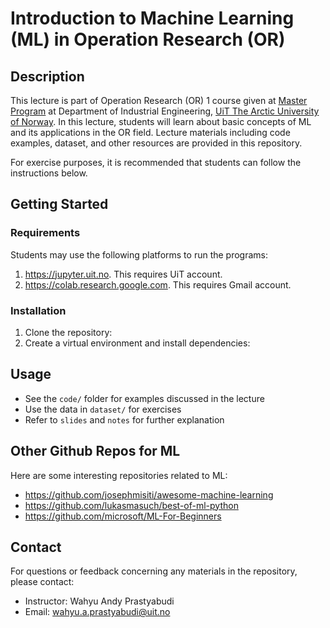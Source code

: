 # Introduction to Machine Learning (ML) in Operation Research (OR)

## Description
This lecture is part of Operation Research (OR) 1 course given at [Master Program](https://en.uit.no/education/program/446264/industrial_engineering_-_master) at Department of Industrial Engineering, [UiT The Arctic University of Norway](https://en.uit.no/). 
In this lecture, students will learn about basic concepts of ML and its applications in the OR field. Lecture materials including code examples, dataset, and other resources are provided in this repository. 

For exercise purposes, it is recommended that students can follow the instructions below. 


## Getting Started

### Requirements
Students may use the following platforms to run the programs:
1. https://jupyter.uit.no. This requires UiT account. 
2. https://colab.research.google.com. This requires Gmail account. 

### Installation

1. Clone the repository:
2. Create a virtual environment and install dependencies:


## Usage

* See the `code/` folder for examples discussed in the lecture
* Use the data in `dataset/` for exercises
* Refer to `slides` and `notes` for further explanation

## Other Github Repos for ML

Here are some interesting repositories related to ML:
* https://github.com/josephmisiti/awesome-machine-learning
* https://github.com/lukasmasuch/best-of-ml-python
* https://github.com/microsoft/ML-For-Beginners

## Contact

For questions or feedback concerning any materials in the repository, please contact:
* Instructor: Wahyu Andy Prastyabudi
* Email: wahyu.a.prastyabudi@uit.no
